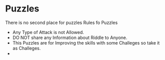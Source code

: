 # Puzzles
There is no second place for puzzles
Rules fo Puzzles 
* Any Type of Attack is not Allowed.
* DO NOT share any Information about Riddle to Anyone.
* This Puzzles are for Improving the skills with some Challeges so take it as Challeges.
* 

